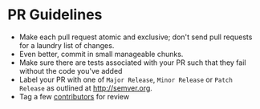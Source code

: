 # PR Guidelines

* Make each pull request atomic and exclusive; don't send pull requests for a laundry list of changes.
* Even better, commit in small manageable chunks.
* Make sure there are tests associated with your PR such that they fail without the code you've
    added
* Label your PR with one of `Major Release`, `Minor Release` or `Patch Release` as outlined at
    <http://semver.org>.
* Tag a few [contributors](CONTRIBUTORS.md) for review
